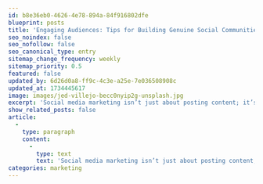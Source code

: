 ```yaml
---
id: b8e36eb0-4626-4e78-894a-84f916802dfe
blueprint: posts
title: 'Engaging Audiences: Tips for Building Genuine Social Communities'
seo_noindex: false
seo_nofollow: false
seo_canonical_type: entry
sitemap_change_frequency: weekly
sitemap_priority: 0.5
featured: false
updated_by: 6d26d0a8-ff9c-4c3e-a25e-7e036508908c
updated_at: 1734445617
image: images/jed-villejo-becc0nyip2g-unsplash.jpg
excerpt: 'Social media marketing isn’t just about posting content; it’s about fostering meaningful interactions. Start with platforms that align with your audience’s preferences and craft messages that invite conversation.'
show_related_posts: false
article:
  -
    type: paragraph
    content:
      -
        type: text
        text: 'Social media marketing isn’t just about posting content; it’s about fostering meaningful interactions. Start with platforms that align with your audience’s preferences and craft messages that invite conversation. Encourage user-generated content, respond to comments promptly, and show appreciation for feedback. Leveraging polls, Q&A sessions, and behind-the-scenes glimpses can create a sense of community, turning passive followers into active brand ambassadors.'
categories: marketing
---
```

